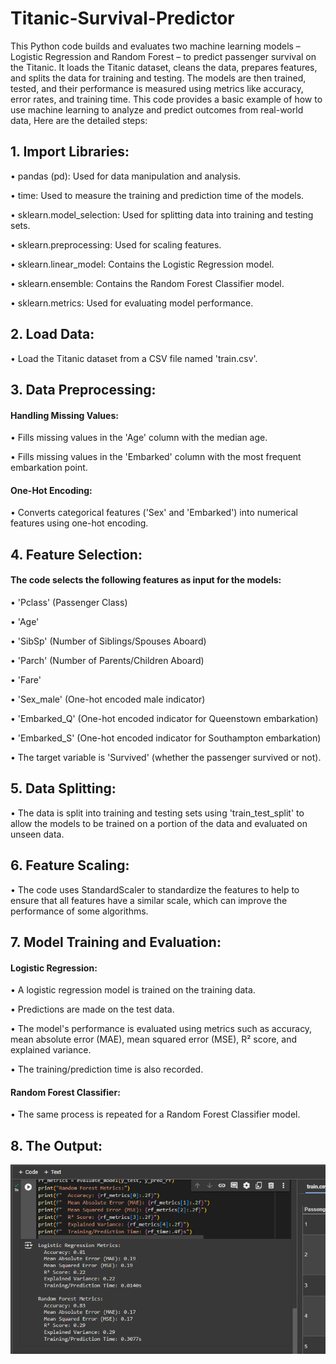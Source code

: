 # Titanic-Survival-Predictor

This Python code builds and evaluates two machine learning models – Logistic Regression and Random Forest – to predict passenger survival on the Titanic. It loads the Titanic dataset, cleans the data, prepares features, and splits the data for training and testing. The models are then trained, tested, and their performance is measured using metrics like accuracy, error rates, and training time. This code provides a basic example of how to use machine learning to analyze and predict outcomes from real-world data, Here are the detailed steps:






## 1. Import Libraries:

   
•	pandas (pd): Used for data manipulation and analysis.

•	time: Used to measure the training and prediction time of the models.

•	sklearn.model_selection: Used for splitting data into training and testing sets.

•	sklearn.preprocessing: Used for scaling features.

•	sklearn.linear_model: Contains the Logistic Regression model.

•	sklearn.ensemble: Contains the Random Forest Classifier model.

•	sklearn.metrics: Used for evaluating model performance.





## 2. Load Data:

   
•	Load the Titanic dataset from a CSV file named 'train.csv'.





## 3. Data Preprocessing:

   
#### 	Handling Missing Values:

•	Fills missing values in the 'Age' column with the median age.

•	Fills missing values in the 'Embarked' column with the most frequent embarkation point.

#### 	One-Hot Encoding:

•	Converts categorical features ('Sex' and 'Embarked') into numerical features using one-hot encoding. 





## 4. Feature Selection:

   
#### 	The code selects the following features as input for the models:

•	'Pclass' (Passenger Class)

•	'Age'

•	'SibSp' (Number of Siblings/Spouses Aboard)

•	'Parch' (Number of Parents/Children Aboard)

•	'Fare'

•	'Sex_male' (One-hot encoded male indicator)

•	'Embarked_Q' (One-hot encoded indicator for Queenstown embarkation)

•	'Embarked_S' (One-hot encoded indicator for Southampton embarkation)

•	The target variable is 'Survived' (whether the passenger survived or not).




## 5. Data Splitting:

   
•	The data is split into training and testing sets using 'train_test_split' to allow the models to be trained on a portion of the data and evaluated on unseen data.






## 6. Feature Scaling:

   
•	The code uses StandardScaler to standardize the features to help to ensure that all features have a similar scale, which can improve the performance of some algorithms.





## 7. Model Training and Evaluation:
   
   
#### 	Logistic Regression:

•	A logistic regression model is trained on the training data.

•	Predictions are made on the test data.

•	The model's performance is evaluated using metrics such as accuracy, mean absolute error (MAE), mean squared error (MSE), R² score, and explained variance.

•	The training/prediction time is also recorded.

#### 	Random Forest Classifier:

•	The same process is repeated for a Random Forest Classifier model.



## 8. The Output:


![image alt](https://github.com/safaais/Titanic-Survival-Predictor/blob/main/Screenshot%202024-08-12%20082208.png?raw=true)

